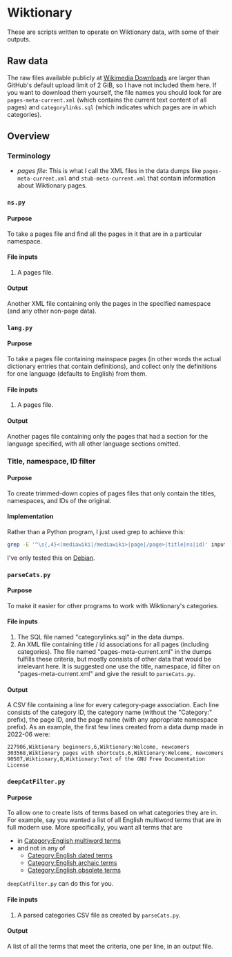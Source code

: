 # Wiktionary
These are scripts written to operate on Wiktionary data, with some of their outputs.

## Raw data
The raw files available publicly at [Wikimedia Downloads](https://dumps.wikimedia.org/) are larger than GitHub's default upload limit of 2 GiB, so I have not included them here. If you want to download them yourself, the file names you should look for are `pages-meta-current.xml` (which contains the current text content of all pages) and `categorylinks.sql` (which indicates which pages are in which categories).

## Overview
### Terminology
* *pages file*: This is what I call the XML files in the data dumps like `pages-meta-current.xml` and `stub-meta-current.xml` that contain information about Wiktionary pages.

### `ns.py`
#### Purpose
To take a pages file and find all the pages in it that are in a particular namespace.

#### File inputs
1. A pages file.

#### Output
Another XML file containing only the pages in the specified namespace (and any other non-page data).

### `lang.py`
#### Purpose
To take a pages file containing mainspace pages (in other words the actual dictionary entries that contain definitions), and collect only the definitions for one language (defaults to English) from them.

#### File inputs
1. A pages file.

#### Output
Another pages file containing only the pages that had a section for the language specified, with all other language sections omitted.

### Title, namespace, ID filter
#### Purpose
To create trimmed-down copies of pages files that only contain the titles, namespaces, and IDs of the original.

#### Implementation
Rather than a Python program, I just used grep to achieve this:
```bash
grep -E '^\s{,4}<(mediawiki|/mediawiki>|page|/page>|title|ns|id)' input.xml > output.xml
```
I've only tested this on [Debian](https://en.wikipedia.org/wiki/Debian).

### `parseCats.py`
#### Purpose
To make it easier for other programs to work with Wiktionary's categories.

#### File inputs
1. The SQL file named "categorylinks.sql" in the data dumps.
1. An XML file containing title / id associations for all pages (including categories). The file named "pages-meta-current.xml" in the dumps fulfills these criteria, but mostly consists of other data that would be irrelevant here. It is suggested one use the title, namespace, id filter on "pages-meta-current.xml" and give the result to `parseCats.py`.

#### Output
A CSV file containing a line for every category-page association. Each line consists of the category ID, the category name (without the "Category:" prefix), the page ID, and the page name (with any appropriate namespace prefix). As an example, the first few lines created from a data dump made in 2022-06 were:

```csv
227906,Wiktionary beginners,6,Wiktionary:Welcome, newcomers
303568,Wiktionary pages with shortcuts,6,Wiktionary:Welcome, newcomers
90507,Wiktionary,8,Wiktionary:Text of the GNU Free Documentation License
```

### `deepCatFilter.py`
#### Purpose
To allow one to create lists of terms based on what categories they are in. For example, say you wanted a list of all English multiword terms that are in full modern use. More specifically, you want all terms that are

* in [Category:English multiword terms](https://en.wiktionary.org/wiki/Category:English_multiword_terms)
* and not in any of
   * [Category:English dated terms](https://en.wiktionary.org/wiki/Category:English_dated_terms)
   * [Category:English archaic terms](https://en.wiktionary.org/wiki/Category:English_archaic_terms)
   * [Category:English obsolete terms](https://en.wiktionary.org/wiki/Category:English_obsolete_terms)

`deepCatFilter.py` can do this for you.

#### File inputs
1. A parsed categories CSV file as created by `parseCats.py`.

#### Output
A list of all the terms that meet the criteria, one per line, in an output file.
